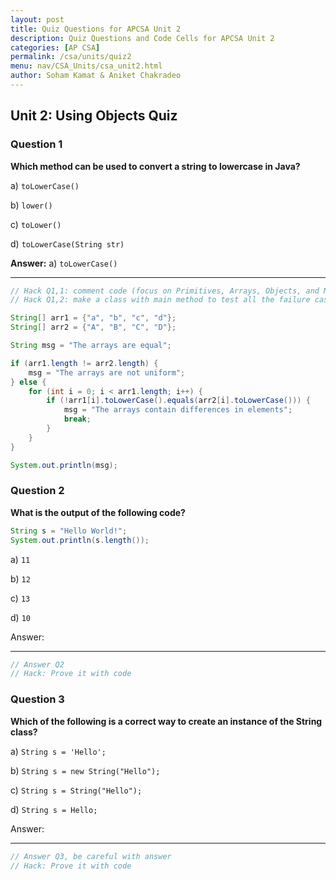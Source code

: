 ```yaml
---
layout: post
title: Quiz Questions for APCSA Unit 2
description: Quiz Questions and Code Cells for APCSA Unit 2
categories: [AP CSA]
permalink: /csa/units/quiz2
menu: nav/CSA_Units/csa_unit2.html
author: Soham Kamat & Aniket Chakradeo
---
```


## Unit 2: Using Objects Quiz

### Question 1
**Which method can be used to convert a string to lowercase in Java?**

a) `toLowerCase()`

b) `lower()`

c) `toLower()`

d) `toLowerCase(String str)`

**Answer:** a) `toLowerCase()`

---




```Java
// Hack Q1,1: comment code (focus on Primitives, Arrays, Objects, and Methods)
// Hack Q1,2: make a class with main method to test all the failure cases

String[] arr1 = {"a", "b", "c", "d"};
String[] arr2 = {"A", "B", "C", "D"};

String msg = "The arrays are equal";

if (arr1.length != arr2.length) {
    msg = "The arrays are not uniform";
} else {
    for (int i = 0; i < arr1.length; i++) {
        if (!arr1[i].toLowerCase().equals(arr2[i].toLowerCase())) {
            msg = "The arrays contain differences in elements";
            break;
        }
    }
}

System.out.println(msg);

```

### Question 2
**What is the output of the following code?**

```java
String s = "Hello World!";
System.out.println(s.length());
```

a) `11`

b) `12`

c) `13`

d) `10`

Answer: 

---



```Java
// Answer Q2
// Hack: Prove it with code
```

### Question 3

**Which of the following is a correct way to create an instance of the String class?**

a) `String s = 'Hello';`

b) `String s = new String("Hello");`

c) `String s = String("Hello");`

d) `String s = Hello;`

Answer: 

---


```Java
// Answer Q3, be careful with answer
// Hack: Prove it with code
```
